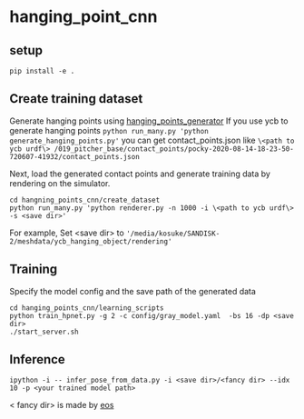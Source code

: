 # hanging_point_cnn

## setup
```
pip install -e .
```

## Create training dataset
Generate hanging points using [hanging_points_generator](https://github.com/kosuke55/hanging_points_generator)
If you use ycb to generate hanging points
`python run_many.py 'python generate_hanging_points.py'`
you can get contact_points.json like
`\<path to ycb urdf\> /019_pitcher_base/contact_points/pocky-2020-08-14-18-23-50-720607-41932/contact_points.json`


Next, load the generated contact points and generate training data by rendering on the simulator.
```
cd hangning_points_cnn/create_dataset
python run_many.py 'python renderer.py -n 1000 -i \<path to ycb urdf\> -s <save dir>'
```
For example,
Set \<save dir\> to `'/media/kosuke/SANDISK-2/meshdata/ycb_hanging_object/rendering'`


## Training
Specify the model config and the save path of the generated data
```
cd hanging_points_cnn/learning_scripts
python train_hpnet.py -g 2 -c config/gray_model.yaml  -bs 16 -dp <save dir>
./start_server.sh
```


## Inference
```
ipython -i -- infer_pose_from_data.py -i <save dir>/<fancy dir> --idx 10 -p <your trained model path>
```
\< fancy dir\>  is made by [eos](https://github.com/iory/eos)
